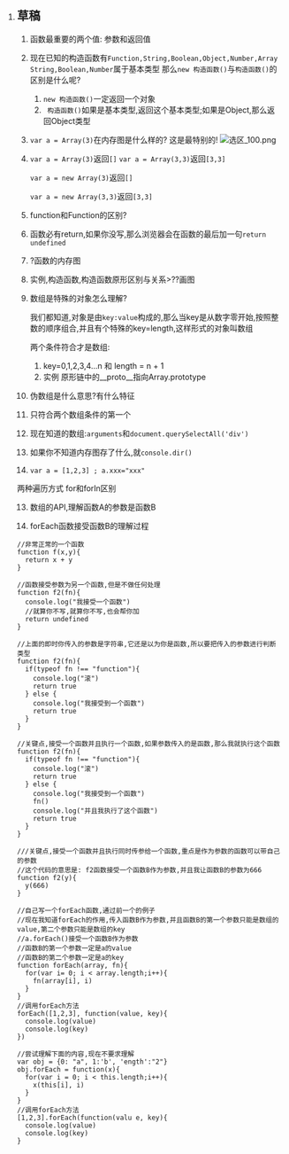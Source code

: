 1. ## 草稿

   1. 函数最重要的两个值: 参数和返回值

   2. 现在已知的构造函数有`Function,String,Boolean,Object,Number,Array`
      `String,Boolean,Number`属于基本类型
      那么`new 构造函数()`与`构造函数()`的区别是什么呢?

      1. `new 构造函数()`一定返回一个对象
      2. ` 构造函数()`如果是基本类型,返回这个基本类型;如果是Object,那么返回Object类型

   3. `var a = Array(3)`在内存图是什么样的?  这是最特别的!
      ![选区_100.png](http://upload-images.jianshu.io/upload_images/5529438-c674655a18c795a6.png?imageMogr2/auto-orient/strip%7CimageView2/2/w/1240)

   4. `var a = Array(3)`返回`[]`
      `var a = Array(3,3)`返回`[3,3]`

      `var a = new Array(3)`返回`[]`

      `var a = new Array(3,3)`返回`[3,3]`

   5. function和Function的区别?

   6. 函数必有return,如果你没写,那么浏览器会在函数的最后加一句`return undefined`

   7. ?函数的内存图

   8. 实例,构造函数,构造函数原形区别与关系>\??画图

   9. 数组是特殊的对象怎么理解?

      我们都知道,对象是由`key:value`构成的,那么当key是从数字零开始,按照整数的顺序组合,并且有个特殊的key=length,这样形式的对象叫数组

      两个条件符合才是数组: 

      1. key=0,1,2,3,4...n   和  length = n + 1
      2. 实例 原形链中的\__proto__指向Array.prototype

   10. 伪数组是什么意思?有什么特征

      1. 只符合两个数组条件的第一个
      2. 现在知道的数组:`arguments`和`document.querySelectAll('div')`

   11. 如果你不知道内存图存了什么,就`console.dir()`

   12. `var a = [1,2,3] ; a.xxx="xxx"`

      两种遍历方式   for和forIn区别

   13. 数组的API,理解函数A的参数是函数B

   14. forEach函数接受函数B的理解过程

      ```
      //非常正常的一个函数
      function f(x,y){
        return x + y
      }

      //函数接受参数为另一个函数,但是不做任何处理
      function f2(fn){
        console.log("我接受一个函数")
        //就算你不写,就算你不写,也会帮你加
        return undefined
      }

      //上面的即时你传入的参数是字符串,它还是以为你是函数,所以要把传入的参数进行判断类型
      function f2(fn){
        if(typeof fn !== "function"){
          console.log("滚")
          return true
        } else {
          console.log("我接受到一个函数")
          return true
        } 
      }

      //关键点,接受一个函数并且执行一个函数,如果参数传入的是函数,那么我就执行这个函数
      function f2(fn){
        if(typeof fn !== "function"){
          console.log("滚")
          return true
        } else {
          console.log("我接受到一个函数")
          fn()
          console.log("并且我执行了这个函数")
          return true
        } 
      }

      ///关键点,接受一个函数并且执行同时传参给一个函数,重点是作为参数的函数可以带自己的参数
      //这个代码的意思是: f2函数接受一个函数B作为参数,并且我让函数B的参数为666
      function f2(y){
        y(666)
      }

      //自己写一个forEach函数,通过前一个的例子
      //现在我知道forEach的作用,传入函数B作为参数,并且函数B的第一个参数只能是数组的value,第二个参数只能是数组的key
      //a.forEach()接受一个函数B作为参数
      //函数B的第一个参数一定是a的value
      //函数B的第二个参数一定是a的key
      function forEach(array, fn){
        for(var i= 0; i < array.length;i++){
          fn(array[i], i)
        }
      }
      //调用forEach方法
      forEach([1,2,3], function(value, key){
        console.log(value)
        console.log(key)
      })

      //尝试理解下面的内容,现在不要求理解
      var obj = {0: "a", 1:'b', 'ength':"2"}
      obj.forEach = function(x){
        for(var i = 0; i < this.length;i++){
          x(this[i], i)
        }
      }
      //调用forEach方法
      [1,2,3].forEach(function(valu e, key){
        console.log(value)
        console.log(key)
      }


      ```

      ​
